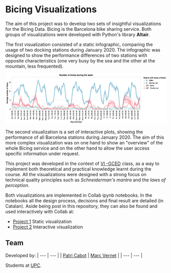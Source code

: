 
# Bicing Visualizations

The aim of this project was to develop two sets of insightful visualizations for the Bicing Data. Bicing is the Barcelona bike sharing service. Both groups of visualizations were developed with Python's library **Altair**.

The first visualization consisted of a static infographic, comparing the usage of two docking stations during January 2020. The infographic was designed to show the performance differences of two stations with opposite characteristics (one very busy by the sea and the other at the mountain, less frequented). 

<p align="center">
  <img src='img/plot.png'/ >
</p>

The second visualization is a set of interactive plots, showing the performance of all Barcelona stations during January 2020. The aim of this more complex visualization was on one hand to show an "overview" of the whole Bicing service and on the other hand to allow the user access specific information under request.

This project was developed in the context of [VI -GCED](https://www.fib.upc.edu/en/studies/bachelors-degrees/bachelor-degree-data-science-and-engineering/curriculum/syllabus/VI-GCED) class, as a way to implement both theoretical and practical knowledge learnt during the course. All the visualizations were designed with a strong focus on technical quality principles such as *Schneiderman's mantra* and the *laws of perception*.

Both visualizations are implemented in Collab ipynb notebooks. In the notebooks all the design process, decisions and final result are detailed (in Catalan). Aside being post in this repository, they can also be found and used interactively with Collab at:

- [Project 1](https://colab.research.google.com/drive/1mMeYFNVQxyDsZV9LNxN2eE8JUq7yq9zM?usp=sharing) Static visualization
- [Project 2](https://drive.google.com/file/d/1R1Q7fNpseBFGVvt4iX9xWP8weW3kyOWc/view?usp=sharing) Interactive visualization

## Team

Developed by:
| --- | --- |
| [Patri Cabot](https://github.com/patricia-cabot) | [Marc Vernet](https://github.com/marcvernet31) |
| --- | --- |

Students at [UPC](https://www.upc.edu/ca).
